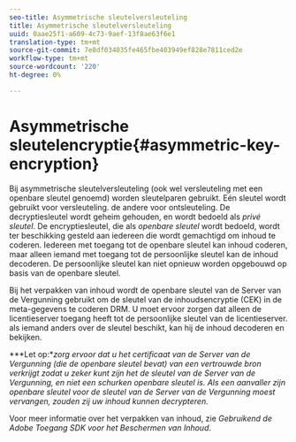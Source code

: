 ```yaml
---
seo-title: Asymmetrische sleutelversleuteling
title: Asymmetrische sleutelversleuteling
uuid: 0aae25f1-a609-4c73-9aef-13f8ae63f6e1
translation-type: tm+mt
source-git-commit: 7e8df034035fe465fbe403949ef828e7811ced2e
workflow-type: tm+mt
source-wordcount: '220'
ht-degree: 0%

---
```



# Asymmetrische sleutelencryptie{#asymmetric-key-encryption}

Bij asymmetrische sleutelversleuteling (ook wel versleuteling met een openbare sleutel genoemd) worden sleutelparen gebruikt. Eén sleutel wordt gebruikt voor versleuteling. de andere voor ontsleuteling. De decryptiesleutel wordt geheim gehouden, en wordt bedoeld als *privé sleutel*. De encryptiesleutel, die als *openbare sleutel* wordt bedoeld, wordt ter beschikking gesteld aan iedereen die wordt gemachtigd om inhoud te coderen. Iedereen met toegang tot de openbare sleutel kan inhoud coderen, maar alleen iemand met toegang tot de persoonlijke sleutel kan de inhoud decoderen. De persoonlijke sleutel kan niet opnieuw worden opgebouwd op basis van de openbare sleutel.

Bij het verpakken van inhoud wordt de openbare sleutel van de Server van de Vergunning gebruikt om de sleutel van de inhoudsencryptie (CEK) in de meta-gegevens te coderen DRM. U moet ervoor zorgen dat alleen de licentieserver toegang heeft tot de persoonlijke sleutel van de licentieserver. als iemand anders over de sleutel beschikt, kan hij de inhoud decoderen en bekijken.

***Let op:**zorg ervoor dat u het certificaat van de Server van de Vergunning (die de openbare sleutel bevat) van een vertrouwde bron verkrijgt zodat u zeker kunt zijn het de sleutel van de Server van de Vergunning, en niet een schurken openbare sleutel is. Als een aanvaller zijn openbare sleutel voor de sleutel van de Server van de Vergunning moest vervangen, zouden zij uw inhoud kunnen decrypteren.*

Voor meer informatie over het verpakken van inhoud, zie *Gebruikend de Adobe Toegang SDK voor het Beschermen van Inhoud*.
